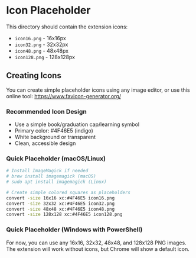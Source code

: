 # Icon Placeholder

This directory should contain the extension icons:

- `icon16.png` - 16x16px
- `icon32.png` - 32x32px  
- `icon48.png` - 48x48px
- `icon128.png` - 128x128px

## Creating Icons

You can create simple placeholder icons using any image editor, or use this online tool:
https://www.favicon-generator.org/

### Recommended Icon Design

- Use a simple book/graduation cap/learning symbol
- Primary color: #4F46E5 (indigo)
- White background or transparent
- Clean, accessible design

### Quick Placeholder (macOS/Linux)

```bash
# Install ImageMagick if needed
# brew install imagemagick (macOS)
# sudo apt install imagemagick (Linux)

# Create simple colored squares as placeholders
convert -size 16x16 xc:#4F46E5 icon16.png
convert -size 32x32 xc:#4F46E5 icon32.png
convert -size 48x48 xc:#4F46E5 icon48.png
convert -size 128x128 xc:#4F46E5 icon128.png
```

### Quick Placeholder (Windows with PowerShell)

For now, you can use any 16x16, 32x32, 48x48, and 128x128 PNG images.
The extension will work without icons, but Chrome will show a default icon.

